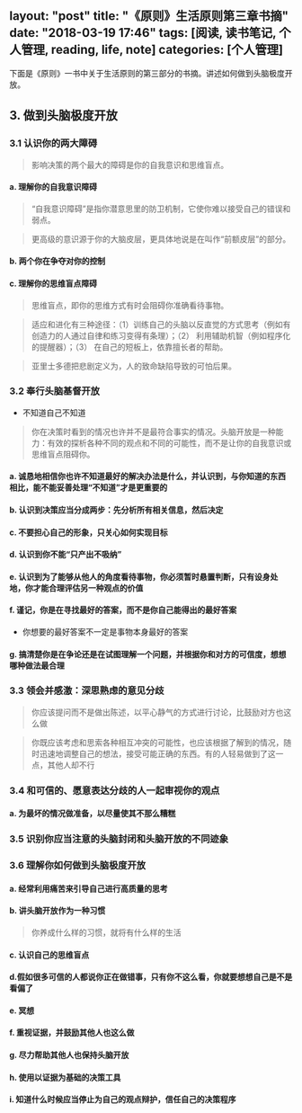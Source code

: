 layout: "post"
title: "《原则》生活原则第三章书摘"
date: "2018-03-19 17:46"
tags: [阅读, 读书笔记, 个人管理, reading, life, note]
categories: [个人管理]
---
下面是《原则》一书中关于生活原则的第三部分的书摘。讲述如何做到头脑极度开放。
<!--more-->

## 3. 做到头脑极度开放

### 3.1 认识你的两大障碍

> 影响决策的两个最大的障碍是你的自我意识和思维盲点。

#### a. 理解你的自我意识障碍

> “自我意识障碍”是指你潜意思里的防卫机制，它使你难以接受自己的错误和弱点。

> 更高级的意识源于你的大脑皮层，更具体地说是在叫作“前额皮层”的部分。

#### b. 两个你在争夺对你的控制

#### c. 理解你的思维盲点障碍

> 思维盲点，即你的思维方式有时会阻碍你准确看待事物。

> 适应和进化有三种途径：（1）训练自己的头脑以反直觉的方式思考（例如有创造力的人通过自律和练习变得有条理）；（2） 利用辅助机智（例如程序化的提醒器）；（3） 在自己的短板上，依靠擅长者的帮助。

> 亚里士多德把悲剧定义为，人的致命缺陷导致的可怕后果。

### 3.2 奉行头脑基督开放

- 不知道自己不知道

> 你在决策时看到的情况也许并不是最符合事实的情况。头脑开放是一种能力：有效的探析各种不同的观点和不同的可能性，而不是让你的自我意识或思维盲点阻碍你。

#### a. 诚恳地相信你也许不知道最好的解决办法是什么，并认识到，与你知道的东西相比，能不能妥善处理“不知道”才是更重要的
#### b. 认识到决策应当分成两步：先分析所有相关信息，然后决定
#### c. 不要担心自己的形象，只关心如何实现目标
#### d. 认识到你不能“只产出不吸纳”
#### e. 认识到为了能够从他人的角度看待事物，你必须暂时悬置判断，只有设身处地，你才能合理评估另一种观点的价值
#### f. 谨记，你是在寻找最好的答案，而不是你自己能得出的最好答案

- 你想要的最好答案不一定是事物本身最好的答案

#### g. 搞清楚你是在争论还是在试图理解一个问题，并根据你和对方的可信度，想想哪种做法最合理
### 3.3 领会并感激：深思熟虑的意见分歧

> 你应该提问而不是做出陈述，以平心静气的方式进行讨论，比鼓励对方也这么做

> 你既应该考虑和思索各种相互冲突的可能性，也应该根据了解到的情况，随时迅速地调整自己的想法，接受可能正确的东西。有的人轻易做到了这一点，其他人却不行

### 3.4 和可信的、愿意表达分歧的人一起审视你的观点
#### a. 为最坏的情况做准备，以尽量使其不那么糟糕
### 3.5 识别你应当注意的头脑封闭和头脑开放的不同迹象
### 3.6 理解你如何做到头脑极度开放
#### a. 经常利用痛苦来引导自己进行高质量的思考
#### b. 讲头脑开放作为一种习惯

> 你养成什么样的习惯，就将有什么样的生活

#### c. 认识自己的思维盲点
#### d.假如很多可信的人都说你正在做错事，只有你不这么看，你就要想想自己是不是看偏了
#### e. 冥想
#### f. 重视证据，并鼓励其他人也这么做
#### g. 尽力帮助其他人也保持头脑开放
#### h. 使用以证据为基础的决策工具
#### i. 知道什么时候应当停止为自己的观点辩护，信任自己的决策程序
